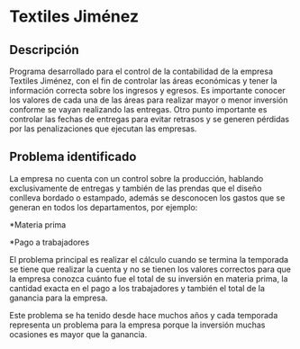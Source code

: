 # Textiles Jiménez

## Descripción

 Programa desarrollado para el control de la contabilidad de la empresa Textiles Jiménez, con el fin de controlar las áreas económicas y tener la información correcta sobre los ingresos y egresos. Es importante conocer los valores de cada una de las áreas para realizar mayor o menor inversión conforme se vayan realizando las entregas.
 Otro punto importante es controlar las fechas de entregas para evitar retrasos y se generen pérdidas por las penalizaciones que ejecutan las empresas.


## Problema identificado

 La empresa no cuenta con un control sobre la producción, hablando exclusivamente de entregas y también de las prendas que el diseño conlleva bordado o estampado, además se desconocen los gastos que se generan en todos los departamentos, por ejemplo:

  *Materia prima

  *Pago a trabajadores

El problema principal es realizar el cálculo cuando se termina la temporada se tiene que realizar la cuenta y no se tienen los valores correctos para que la empresa conozca cuánto fue el total de su inversión en materia prima, la cantidad exacta en el pago a los trabajadores y también el total de la ganancia para la empresa.

Este problema se ha tenido desde hace muchos años y cada temporada representa un problema para la empresa porque la inversión muchas ocasiones es mayor que la ganancia.
